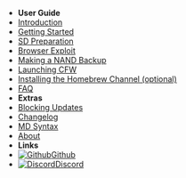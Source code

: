 - **User Guide**
- [Introduction](introduction)
- [Getting Started](getting-started)
- [SD Preparation](sd-preparation)
- [Browser Exploit](browser-exploit)
- [Making a NAND Backup](nand-backup)
- [Launching CFW](launching-cfw)
- [Installing the Homebrew Channel (optional)](installing-hbc)
- [FAQ](faq)
- **Extras**
- [Blocking Updates](block-updates)
- [Changelog](changelog)
- [MD Syntax](md-syntax)
- [About](about)
- **Links**
- [![Github](https://icongram.jgog.in/simple/github.svg?color=808080&size=16)Github](https://github.com/nh-server/switch-guide)
- [![Discord](https://icongram.jgog.in/simple/discord.svg?colored&size=16)Discord](https://discord.gg/C29hYvh)
